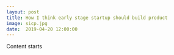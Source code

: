```yaml
---
layout: post
title: How I think early stage startup should build product
image: sicp.jpg
date:  2019-04-20 12:00:00
---
```

Content starts
  
         